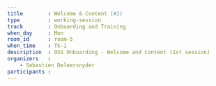 ```yaml
---
title        : Welcome & Content (#1)
type         : working-session
track        : Onboarding and Training
when_day     : Mon
room_id      : room-5
when_time    : TS-1
description  : OSS Onboarding - Welcome and Content (1st session)
organizers   :
    - Sebastien Deleersnyder
participants :
---
```



